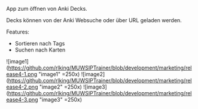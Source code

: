 App zum öffnen von Anki Decks.

Decks können von der Anki Websuche oder über URL
geladen werden.

Features: 
 - Sortieren nach Tags
 - Suchen nach Karten


![image1](https://github.com/rlking/MUWSIPTrainer/blob/development/marketing/release4-1.png "image1" =250x)
![image2](https://github.com/rlking/MUWSIPTrainer/blob/development/marketing/release4-2.png "image2" =250x)
![image3](https://github.com/rlking/MUWSIPTrainer/blob/development/marketing/release4-3.png "image3" =250x)
